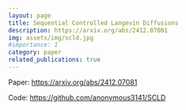 ```yaml
---
layout: page
title: Sequential Controlled Langevin Diffusions
description: https://arxiv.org/abs/2412.07081
img: assets/img/scld.jpg
#importance: 1
category: paper
related_publications: true
---
```


Paper: https://arxiv.org/abs/2412.07081

Code: https://github.com/anonymous3141/SCLD 